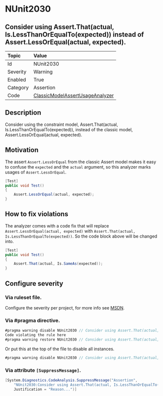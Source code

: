 # NUnit2030
## Consider using Assert.That(actual, Is.LessThanOrEqualTo(expected)) instead of Assert.LessOrEqual(actual, expected).

| Topic    | Value
| :--      | :--
| Id       | NUnit2030
| Severity | Warning
| Enabled  | True
| Category | Assertion
| Code     | [ClassicModelAssertUsageAnalyzer](https://github.com/nunit/nunit.analyzers/blob/master/src/nunit.analyzers/ClassicModelAssertUsage/ClassicModelAssertUsageAnalyzer.cs)


## Description

Consider using the constraint model, Assert.That(actual, Is.LessThanOrEqualTo(expected)), instead of the classic model, Assert.LessOrEqual(actual, expected).

## Motivation

The assert `Assert.LessOrEqual` from the classic Assert model makes it easy to confuse the `expected` and the `actual` argument,
so this analyzer marks usages of `Assert.LessOrEqual`.

```csharp
[Test]
public void Test()
{
    Assert.LessOrEqual(actual, expected);
}
```

## How to fix violations

The analyzer comes with a code fix that will replace `Assert.LessOrEqual(actual, expected)` with
`Assert.That(actual, Is.LessThanOrEqualTo(expected))`. So the code block above will be changed into.

```csharp
[Test]
public void Test()
{
    Assert.That(actual, Is.SameAs(expected));
}
```

<!-- start generated config severity -->
## Configure severity

### Via ruleset file.

Configure the severity per project, for more info see [MSDN](https://msdn.microsoft.com/en-us/library/dd264949.aspx).

### Via #pragma directive.
```C#
#pragma warning disable NUnit2030 // Consider using Assert.That(actual, Is.LessThanOrEqualTo(expected)) instead of Assert.LessOrEqual(actual, expected).
Code violating the rule here
#pragma warning restore NUnit2030 // Consider using Assert.That(actual, Is.LessThanOrEqualTo(expected)) instead of Assert.LessOrEqual(actual, expected).
```

Or put this at the top of the file to disable all instances.
```C#
#pragma warning disable NUnit2030 // Consider using Assert.That(actual, Is.LessThanOrEqualTo(expected)) instead of Assert.LessOrEqual(actual, expected).
```

### Via attribute `[SuppressMessage]`.

```C#
[System.Diagnostics.CodeAnalysis.SuppressMessage("Assertion", 
    "NUnit2030:Consider using Assert.That(actual, Is.LessThanOrEqualTo(expected)) instead of Assert.LessOrEqual(actual, expected).",
    Justification = "Reason...")]
```
<!-- end generated config severity -->
